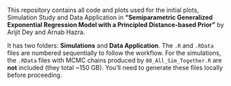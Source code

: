 This repository contains all code and plots used for the initial plots, Simulation Study and Data Application in **“Semiparametric Generalized Exponential Regression Model with a Principled Distance-based Prior”** by Arijit Dey and Arnab Hazra.

It has two folders: **Simulations** and **Data Application**. The `.R` and `.RData` files are numbered sequentially to follow the workflow. For the simulations, the `.RData` files with MCMC chains produced by `00_All_Sim_Together.R` are **not** included (they total \~150 GB). You’ll need to generate these files locally before proceeding.
